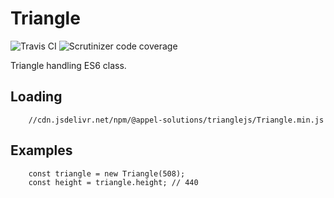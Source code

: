 # Triangle

![Travis CI](https://img.shields.io/travis/marcandreappel/Triangle.svg?style=flat-square)
![Scrutinizer code coverage](https://img.shields.io/scrutinizer/quality/g/marcandreappel/Triangle.svg?style=flat-square)

Triangle handling ES6 class.

## Loading

```
    //cdn.jsdelivr.net/npm/@appel-solutions/trianglejs/Triangle.min.js
```

## Examples

```es6
    const triangle = new Triangle(508);
    const height = triangle.height; // 440
```
